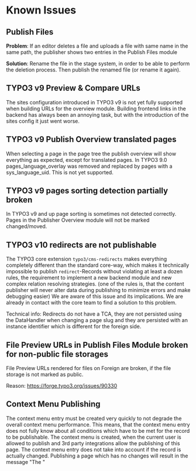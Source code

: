 # Known Issues

## Publish Files

**Problem**: If an editor deletes a file and uploads a file with same name in the same path,
the publisher shows two entries in the Publish Files module

**Solution**: Rename the file in the stage system, in order to be able to perform the deletion
process. Then publish the renamed file (or rename it again).

## TYPO3 v9 Preview & Compare URLs

The sites configuration introduced in TYPO3 v9 is not yet fully supported when building URLs for the overview module.
Building frontend links in the backend has always been an annoying task, but with the introduction of the sites config it just went worse.

## TYPO3 v9 Publish Overview translated pages

When selecting a page in the page tree the publish overview will show everything as expected, except for translated pages.
In TYPO3 9.0 pages_language_overlay was removed and replaced by pages with a sys_language_uid. This is not yet supported.

## TYPO3 v9 pages sorting detection partially broken

In TYPO3 v9 and up page sorting is sometimes not detected correctly.
Pages in the Publisher Overview module will not be marked changed/moved.

## TYPO3 v10 redirects are not publishable

The TYPO3 core extension `typo3/cms-redirects` makes everything completely different than the standard core-way, which
makes it technically impossible to publish `redirect`-Records without violating at least a dozen rules, the requirement
to implement a new backend module and new complex relation resolving strategies.
(one of the rules is, that the content publisher will never alter data during publishing to minimize errors and make
debugging easier)
We are aware of this issue and its implications. We are already in contact with the core team to find a solution to this
problem.

Technical info: Redirects do not have a TCA, they are not persisted using the DataHandler when changing a page slug and
they are persisted with an instance identifier which is different for the foreign side.

## File Preview URLs in Publish Files Module broken for non-public file storages

File Preview URLs rendered for files on Foreign are broken, if the file storage is not marked as public.

Reason: https://forge.typo3.org/issues/90330

## Context Menu Publishing

The context menu entry must be created very quickly to not degrade the overall context menu performance.
This means, that the context menu entry does not fully know about all conditions which have to be met for the record
to be publishable.
The context menu is created, when the current user is allowed to publish and 3rd party integrations allow the publishing
of this page. The context menu entry does not take into account if the record is actually changed. Publishing a page
which has no changes will result in the message "The "
